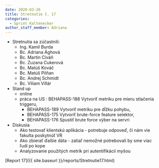 ```yaml
---
date: 2020-03-26
title: Stretnutie č. 17
categories:
  - Sprint Kaltenecker
author_staff_member: Adriana
---
```

- Stretnutia sa zúčastnili:
    - Ing. Kamil Burda
    - Bc. Adriana Ághová
    - Bc. Martin Civáň
    - Bc. Zuzana Cukerová
    - Bc. Matúš Kováč
    - Bc. Matúš Pilňan
    - Bc. Andrej Schmidt
    - Bc. Viliam Villár
- Stand up
    - online
    - práca na US : BEHAPASS-188 Vytvoriť metriku pre mieru stlačenia triggeru,
        - BEHAPASS-189 Vytvoriť metriku pre dĺžku pohybu,
        - BEHAPASS-175 Vytvoriť brute-force feature selektor,
        - BEHAPASS-176 Spustiť brute force výber na servri
- Diskusia 
    - Ako testovať klientskú aplikácia - potrebuje odpoveď, či nám vie fakulta poskytnúť VR
    - Ako zbierať ďalšie dáta - zatiaľ nemožné potrebovali by sme viac ľudí po kope
    - Analyzovanie použitých metrík pri autentifikácií myšou
        
[Report 17]({{ site.baseurl }}/reports/Stretnutie17.html)